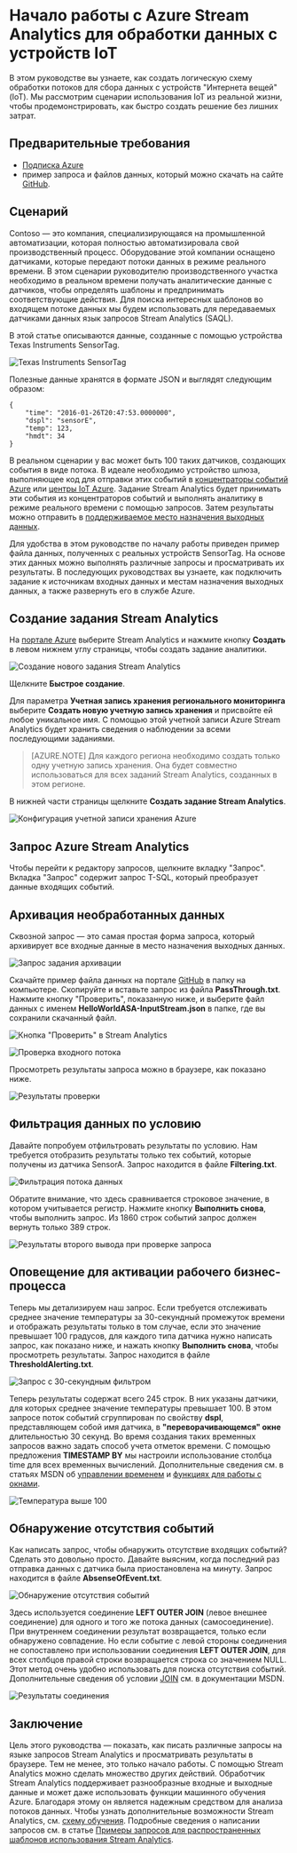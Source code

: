 <properties
	pageTitle="Начало работы с Azure Stream Analytics для обработки данных, полученных с устройств IoT |Stream Analytics"
	description="Теги и потоки данных датчиков IoT: обработка данных с использованием Stream Analytics в режиме реального времени"
    keywords="решение IoT, начало работы с IoT"
	services="stream-analytics"
	documentationCenter=""
	authors="jeffstokes72"
	manager="jhubbard"
	editor="cgronlun"
/>

<tags 
	ms.service="stream-analytics" 
	ms.devlang="na" 
	ms.topic="hero-article" 
	ms.tgt_pltfrm="na" 
	ms.workload="data-services" 
	ms.date="09/26/2016"
	ms.author="jeffstok"
/>

# Начало работы с Azure Stream Analytics для обработки данных с устройств IoT

В этом руководстве вы узнаете, как создать логическую схему обработки потоков для сбора данных с устройств "Интернета вещей" (IoT). Мы рассмотрим сценарии использования IoT из реальной жизни, чтобы продемонстрировать, как быстро создать решение без лишних затрат.

## Предварительные требования

-   [Подписка Azure](https://azure.microsoft.com/pricing/free-trial/)
-   пример запроса и файлов данных, который можно скачать на сайте [GitHub](https://aka.ms/azure-stream-analytics-get-started-iot).

## Сценарий

Contoso — это компания, специализирующаяся на промышленной автоматизации, которая полностью автоматизировала свой производственный процесс. Оборудование этой компании оснащено датчиками, которые передают потоки данных в режиме реального времени. В этом сценарии руководителю производственного участка необходимо в реальном времени получать аналитические данные с датчиков, чтобы определять шаблоны и предпринимать соответствующие действия. Для поиска интересных шаблонов во входящем потоке данных мы будем использовать для передаваемых датчиками данных язык запросов Stream Analytics (SAQL).

В этой статье описываются данные, созданные с помощью устройства Texas Instruments SensorTag.

![Texas Instruments SensorTag](./media/stream-analytics-get-started-with-iot-devices/stream-analytics-get-started-with-iot-devices-01.jpg)

Полезные данные хранятся в формате JSON и выглядят следующим образом:

    
	{
    	"time": "2016-01-26T20:47:53.0000000",  
	    "dspl": "sensorE",  
    	"temp": 123,  
	    "hmdt": 34  
	}  
    
В реальном сценарии у вас может быть 100 таких датчиков, создающих события в виде потока. В идеале необходимо устройство шлюза, выполняющее код для отправки этих событий в [концентраторы событий Azure](https://azure.microsoft.com/services/event-hubs/) или [центры IoT Azure](https://azure.microsoft.com/services/iot-hub/). Задание Stream Analytics будет принимать эти события из концентраторов событий и выполнять аналитику в режиме реального времени с помощью запросов. Затем результаты можно отправить в [поддерживаемое место назначения выходных данных](stream-analytics-define-outputs.md).

Для удобства в этом руководстве по началу работы приведен пример файла данных, полученных с реальных устройств SensorTag. На основе этих данных можно выполнять различные запросы и просматривать их результаты. В последующих руководствах вы узнаете, как подключить задание к источникам входных данных и местам назначения выходных данных, а также развернуть его в службе Azure.

## Создание задания Stream Analytics

На [портале Azure](http://manage.windowsazure.com) выберите Stream Analytics и нажмите кнопку **Создать** в левом нижнем углу страницы, чтобы создать задание аналитики.

![Создание нового задания Stream Analytics](./media/stream-analytics-get-started-with-iot-devices/stream-analytics-get-started-with-iot-devices-02.png)

Щелкните **Быстрое создание**.

Для параметра **Учетная запись хранения регионального мониторинга** выберите **Создать новую учетную запись хранения** и присвойте ей любое уникальное имя. С помощью этой учетной записи Azure Stream Analytics будет хранить сведения о наблюдении за всеми последующими заданиями.

> [AZURE.NOTE] Для каждого региона необходимо создать только одну учетную запись хранения. Она будет совместно использоваться для всех заданий Stream Analytics, созданных в этом регионе.

В нижней части страницы щелкните **Создать задание Stream Analytics**.

![Конфигурация учетной записи хранения Azure](./media/stream-analytics-get-started-with-iot-devices/stream-analytics-get-started-with-iot-devices-03.jpg)

## Запрос Azure Stream Analytics

Чтобы перейти к редактору запросов, щелкните вкладку "Запрос". Вкладка "Запрос" содержит запрос T-SQL, который преобразует данные входящих событий.

## Архивация необработанных данных

Сквозной запрос — это самая простая форма запроса, который архивирует все входные данные в место назначения выходных данных.

![Запрос задания архивации](./media/stream-analytics-get-started-with-iot-devices/stream-analytics-get-started-with-iot-devices-04.png)

Скачайте пример файла данных на портале [GitHub](https://aka.ms/azure-stream-analytics-get-started-iot) в папку на компьютере. Скопируйте и вставьте запрос из файла **PassThrough.txt**. Нажмите кнопку "Проверить", показанную ниже, и выберите файл данных с именем **HelloWorldASA-InputStream.json** в папке, где вы сохранили скачанный файл.

![Кнопка "Проверить" в Stream Analytics](./media/stream-analytics-get-started-with-iot-devices/stream-analytics-get-started-with-iot-devices-05.png)

![Проверка входного потока](./media/stream-analytics-get-started-with-iot-devices/stream-analytics-get-started-with-iot-devices-06.png)

Просмотреть результаты запроса можно в браузере, как показано ниже.

![Результаты проверки](./media/stream-analytics-get-started-with-iot-devices/stream-analytics-get-started-with-iot-devices-07.png)

## Фильтрация данных по условию

Давайте попробуем отфильтровать результаты по условию. Нам требуется отобразить результаты только тех событий, которые получены из датчика SensorA. Запрос находится в файле **Filtering.txt**.

![Фильтрация потока данных](./media/stream-analytics-get-started-with-iot-devices/stream-analytics-get-started-with-iot-devices-08.png)

Обратите внимание, что здесь сравнивается строковое значение, в котором учитывается регистр. Нажмите кнопку **Выполнить снова**, чтобы выполнить запрос. Из 1860 строк событий запрос должен вернуть только 389 строк.

![Результаты второго вывода при проверке запроса](./media/stream-analytics-get-started-with-iot-devices/stream-analytics-get-started-with-iot-devices-09.png)

## Оповещение для активации рабочего бизнес-процесса

Теперь мы детализируем наш запрос. Если требуется отслеживать среднее значение температуры за 30-секундный промежуток времени и отображать результаты только в том случае, если это значение превышает 100 градусов, для каждого типа датчика нужно написать запрос, как показано ниже, и нажать кнопку **Выполнить снова**, чтобы просмотреть результаты. Запрос находится в файле **ThresholdAlerting.txt**.

![Запрос с 30-секундным фильтром](./media/stream-analytics-get-started-with-iot-devices/stream-analytics-get-started-with-iot-devices-10.png)

Теперь результаты содержат всего 245 строк. В них указаны датчики, для которых среднее значение температуры превышает 100. В этом запросе поток событий сгруппирован по свойству **dspl**, представляющем собой имя датчика, в **"переворачивающемся" окне** длительностью 30 секунд. Во время создания таких временных запросов важно задать способ учета отметок времени. С помощью предложения **TIMESTAMP BY** мы настроили использование столбца time для всех временных вычислений. Дополнительные сведения см. в статьях MSDN об [управлении временем](https://msdn.microsoft.com/library/azure/mt582045.aspx) и [функциях для работы с окнами](https://msdn.microsoft.com/library/azure/dn835019.aspx).

![Температура выше 100](./media/stream-analytics-get-started-with-iot-devices/stream-analytics-get-started-with-iot-devices-11.png)

## Обнаружение отсутствия событий

Как написать запрос, чтобы обнаружить отсутствие входящих событий? Сделать это довольно просто. Давайте выясним, когда последний раз отправка данных с датчика была приостановлена на минуту. Запрос находится в файле **AbsenseOfEvent.txt**.

![Обнаружение отсутствия событий](./media/stream-analytics-get-started-with-iot-devices/stream-analytics-get-started-with-iot-devices-12.png)

Здесь используется соединение **LEFT OUTER JOIN** (левое внешнее соединение) для одного и того же потока данных (самосоединение). При внутреннем соединении результат возвращается, только если обнаружено совпадение. Но если событие с левой стороны соединения не сопоставлено при использовании соединения **LEFT OUTER JOIN**, для всех столбцов правой строки возвращается строка со значением NULL. Этот метод очень удобно использовать для поиска отсутствия событий. Дополнительные сведения об условии [JOIN](https://msdn.microsoft.com/library/azure/dn835026.aspx) см. в документации MSDN.

![Результаты соединения](./media/stream-analytics-get-started-with-iot-devices/stream-analytics-get-started-with-iot-devices-13.png)

## Заключение

Цель этого руководства — показать, как писать различные запросы на языке запросов Stream Analytics и просматривать результаты в браузере. Тем не менее, это только начало работы. С помощью Stream Analytics можно сделать множество других действий. Обработчик Stream Analytics поддерживает разнообразные входные и выходные данные и может даже использовать функции машинного обучения Azure. Благодаря этому он является надежным средством для анализа потоков данных. Чтобы узнать дополнительные возможности Stream Analytics, см. [схему обучения](https://azure.microsoft.com/documentation/learning-paths/stream-analytics/). Подробные сведения о написании запросов см. в статье [Примеры запросов для распространенных шаблонов использования Stream Analytics](./stream-analytics-stream-analytics-query-patterns.md).

<!---HONumber=AcomDC_0928_2016-->